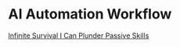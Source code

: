 <h1>AI Automation Workflow</h1><p><a href="post/infinite-survival-i-can-plunder-passive-skills.md">Infinite Survival I Can Plunder Passive Skills</a></p>
